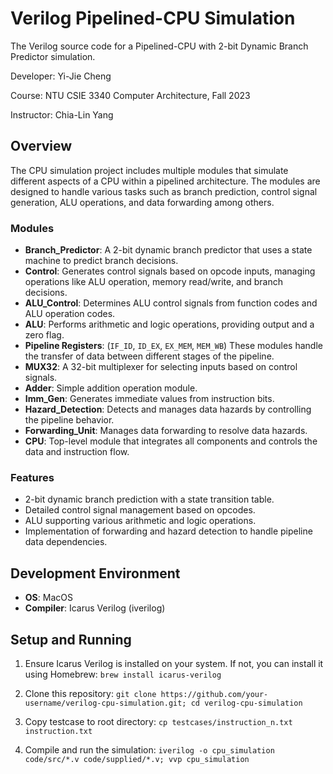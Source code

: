 # Verilog Pipelined-CPU Simulation

The Verilog source code for a Pipelined-CPU with 2-bit Dynamic Branch Predictor simulation.

Developer: Yi-Jie Cheng

Course: NTU CSIE 3340 Computer Architecture, Fall 2023

Instructor: Chia-Lin Yang

## Overview

The CPU simulation project includes multiple modules that simulate different aspects of a CPU within a pipelined architecture. The modules are designed to handle various tasks such as branch prediction, control signal generation, ALU operations, and data forwarding among others.

### Modules

- **Branch_Predictor**: A 2-bit dynamic branch predictor that uses a state machine to predict branch decisions.
- **Control**: Generates control signals based on opcode inputs, managing operations like ALU operation, memory read/write, and branch decisions.
- **ALU_Control**: Determines ALU control signals from function codes and ALU operation codes.
- **ALU**: Performs arithmetic and logic operations, providing output and a zero flag.
- **Pipeline Registers**: (`IF_ID`, `ID_EX`, `EX_MEM`, `MEM_WB`) These modules handle the transfer of data between different stages of the pipeline.
- **MUX32**: A 32-bit multiplexer for selecting inputs based on control signals.
- **Adder**: Simple addition operation module.
- **Imm_Gen**: Generates immediate values from instruction bits.
- **Hazard_Detection**: Detects and manages data hazards by controlling the pipeline behavior.
- **Forwarding_Unit**: Manages data forwarding to resolve data hazards.
- **CPU**: Top-level module that integrates all components and controls the data and instruction flow.

### Features

- 2-bit dynamic branch prediction with a state transition table.
- Detailed control signal management based on opcodes.
- ALU supporting various arithmetic and logic operations.
- Implementation of forwarding and hazard detection to handle pipeline data dependencies.


## Development Environment

- **OS**: MacOS
- **Compiler**: Icarus Verilog (iverilog)

## Setup and Running

1. Ensure Icarus Verilog is installed on your system. If not, you can install it using Homebrew: ```brew install icarus-verilog```

2. Clone this repository: ```git clone https://github.com/your-username/verilog-cpu-simulation.git; cd verilog-cpu-simulation```

3. Copy testcase to root directory: ```cp testcases/instruction_n.txt instruction.txt```

4. Compile and run the simulation: ```iverilog -o cpu_simulation code/src/*.v code/supplied/*.v; vvp cpu_simulation```


